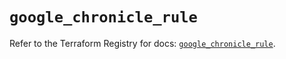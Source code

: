# `google_chronicle_rule`

Refer to the Terraform Registry for docs: [`google_chronicle_rule`](https://registry.terraform.io/providers/hashicorp/google-beta/6.39.0/docs/resources/google_chronicle_rule).
